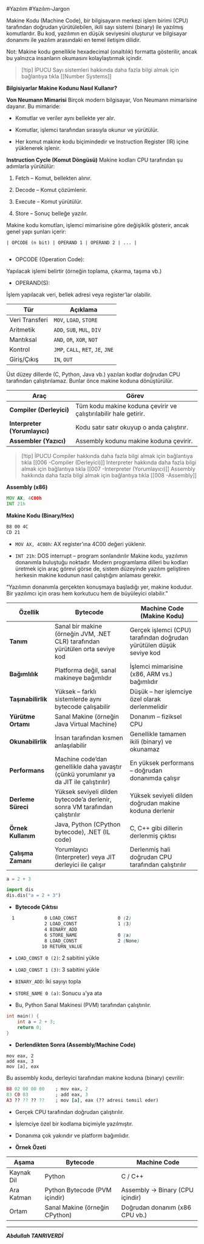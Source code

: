#Yazılım #Yazılım-Jargon 


Makine Kodu (Machine Code), bir bilgisayarın merkezi işlem birimi (CPU) tarafından doğrudan yürütülebilen, ikili sayı sistemi (binary) ile yazılmış komutlardır. Bu kod, yazılımın en düşük seviyesini oluşturur ve bilgisayar donanımı ile yazılım arasındaki en temel iletişim dilidir.

Not: Makine kodu genellikle hexadecimal (onaltılık) formatta gösterilir, ancak bu yalnızca insanların okumasını kolaylaştırmak içindir.


> [!tip] İPUCU
> Sayı sistemleri hakkında daha fazla bilgi almak için bağlantıya tıkla [[Number Systems]]

**Bilgisiyarlar Makine Kodunu Nasıl Kullanır?**

**Von Neumann Mimarisi**
Birçok modern bilgisayar, Von Neumann mimarisine dayanır. Bu mimaride:

- Komutlar ve veriler aynı bellekte yer alır.
    
- Komutlar, işlemci tarafından sırasıyla okunur ve yürütülür.
    
- Her komut makine kodu biçimindedir ve Instruction Register (IR) içine yüklenerek işlenir.

**Instruction Cycle (Komut Döngüsü)**
Makine kodları CPU tarafından şu adımlarla yürütülür:

1. Fetch – Komut, bellekten alınır.
    
2. Decode – Komut çözümlenir.
    
3. Execute – Komut yürütülür.
    
4. Store  – Sonuç belleğe yazılır.


Makine kodu komutları, işlemci mimarisine göre değişiklik gösterir, ancak genel yapı şunları içerir:


```
| OPCODE (n bit) | OPERAND 1 | OPERAND 2 | ... |


```

- OPCODE (Operation Code):

Yapılacak işlemi belirtir (örneğin toplama, çıkarma, taşıma vb.)

- OPERAND(S):

İşlem yapılacak veri, bellek adresi veya register’lar olabilir.



|Tür|Açıklama|
|---|---|
|Veri Transferi|`MOV`, `LOAD`, `STORE`|
|Aritmetik|`ADD`, `SUB`, `MUL`, `DIV`|
|Mantıksal|`AND`, `OR`, `XOR`, `NOT`|
|Kontrol|`JMP`, `CALL`, `RET`, `JE`, `JNE`|
|Giriş/Çıkış|`IN`, `OUT`|


Üst düzey dillerde (C, Python, Java vb.) yazılan kodlar doğrudan CPU tarafından çalıştırılamaz. Bunlar önce makine koduna dönüştürülür.

| Araç                          | Görev                                                            |
| ----------------------------- | ---------------------------------------------------------------- |
| **Compiler (Derleyici)**      | Tüm kodu makine koduna çevirir ve çalıştırılabilir hale getirir. |
| **Interpreter (Yorumlayıcı)** | Kodu satır satır okuyup o anda çalıştırır.                       |
| **Assembler (Yazıcı)**        | Assembly kodunu makine koduna çevirir.                           |


> [!tip] İPUCU
> Compiler hakkında daha fazla bilgi almak için bağlantıya tıkla [[006 -Compiler (Derleyici)]]
> Interpreter hakkında daha fazla bilgi almak için bağlantıya tıkla  [[007 -Interpreter (Yorumlayıcı)]]
> Assembly hakkında daha fazla bilgi almak için bağlantıya tıkla [[008 -Assembly]]

**Assembly (x86)**
```asm
MOV AX, 4C00h
INT 21h

```


**Makine Kodu (Binary/Hex)**
```scss
B8 00 4C
CD 21


```
- `MOV AX, 4C00h`: AX register’ına 4C00 değeri yüklenir.
    
- `INT 21h`: DOS interrupt – program sonlandırılır
Makine kodu, yazılımın donanımla buluştuğu noktadır. Modern programlama dilleri bu kodları üretmek için araç görevi görse de, sistem düzeyinde yazılım geliştiren herkesin makine kodunun nasıl çalıştığını anlaması gerekir.

“Yazılımın donanımla gerçekten konuşmaya başladığı yer, makine kodudur. Bir yazılımcı için orası hem korkutucu hem de büyüleyici olabilir.”

|Özellik|**Bytecode**|**Machine Code (Makine Kodu)**|
|---|---|---|
|**Tanım**|Sanal bir makine (örneğin JVM, .NET CLR) tarafından yürütülen orta seviye kod|Gerçek işlemci (CPU) tarafından doğrudan yürütülen düşük seviye kod|
|**Bağımlılık**|Platforma değil, sanal makineye bağımlıdır|İşlemci mimarisine (x86, ARM vs.) bağımlıdır|
|**Taşınabilirlik**|Yüksek – farklı sistemlerde aynı bytecode çalışabilir|Düşük – her işlemciye özel olarak derlenmelidir|
|**Yürütme Ortamı**|Sanal Makine (örneğin Java Virtual Machine)|Donanım – fiziksel CPU|
|**Okunabilirlik**|İnsan tarafından kısmen anlaşılabilir|Genellikle tamamen ikili (binary) ve okunamaz|
|**Performans**|Machine code’dan genellikle daha yavaştır (çünkü yorumlanır ya da JIT ile çalıştırılır)|En yüksek performans – doğrudan donanımda çalışır|
|**Derleme Süreci**|Yüksek seviyeli dilden bytecode’a derlenir, sonra VM tarafından çalıştırılır|Yüksek seviyeli dilden doğrudan makine koduna derlenir|
|**Örnek Kullanım**|Java, Python (CPython bytecode), .NET (IL code)|C, C++ gibi dillerin derlenmiş çıktısı|
|**Çalışma Zamanı**|Yorumlayıcı (Interpreter) veya JIT derleyici ile çalışır|Derlenmiş hali doğrudan CPU tarafından çalıştırılır|

```python
a = 2 + 3

```

```python
import dis
dis.dis("a = 2 + 3")

```


- **Bytecode Çıktısı**
```scss
  1           0 LOAD_CONST               0 (2)
              2 LOAD_CONST               1 (3)
              4 BINARY_ADD
              6 STORE_NAME               0 (a)
              8 LOAD_CONST               2 (None)
             10 RETURN_VALUE

```

- `LOAD_CONST 0 (2)`: 2 sabitini yükle
    
- `LOAD_CONST 1 (3)`: 3 sabitini yükle
    
- `BINARY_ADD`: İki sayıyı topla
    
- `STORE_NAME 0 (a)`: Sonucu `a`'ya ata
    
- Bu, Python Sanal Makinesi (PVM) tarafından çalıştırılır.


```c
int main() {
    int a = 2 + 3;
    return 0;
}

```


- **Derlendikten Sonra (Assembly/Machine Code)**
```assembly
mov eax, 2
add eax, 3
mov [a], eax

```
Bu assembly kodu, derleyici tarafından makine koduna (binary) çevrilir:

```ruby
B8 02 00 00 00    ; mov eax, 2
83 C0 03          ; add eax, 3
A3 ?? ?? ?? ??    ; mov [a], eax (?? adresi temsil eder)

```
- Gerçek CPU tarafından doğrudan çalıştırılır.
    
- İşlemciye özel bir kodlama biçimiyle yazılmıştır.
    
- Donanıma çok yakındır ve platform bağımlıdır.

- **Örnek Özeti**

|Aşama|Bytecode|Machine Code|
|---|---|---|
|Kaynak Dil|Python|C / C++|
|Ara Katman|Python Bytecode (PVM içindir)|Assembly → Binary (CPU içindir)|
|Ortam|Sanal Makine (örneğin CPython)|Doğrudan donanım (x86 CPU vb.)|
***
***Abdullah TANRIVERDİ***
